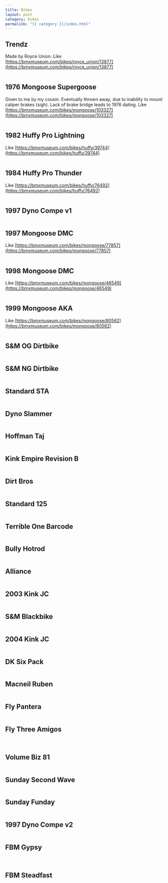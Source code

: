 ```yaml
---
title: Bikes
layout: post
category: bikes
permalink: "{{ category }}/index.html"
---
```


<div class="card">
  <div class="card__content">

## Trendz

Made by Royce Union. Like [https://bmxmuseum.com/bikes/royce_union/13877](https://bmxmuseum.com/bikes/royce_union/13877)

  </div>
  <div class="card__image">
    <img src="/img/bikes/bikes-001-trendz.jpg" loading="lazy" alt="">
  </div>
</div>

<div class="card">
  <div class="card__content">

## 1976 Mongoose Supergoose

Given to me by my cousin. Eventually thrown away, due to inability to mount caliper brakes (sigh). Lack of brake bridge leads to 1976 dating. Like [https://bmxmuseum.com/bikes/mongoose/103327](https://bmxmuseum.com/bikes/mongoose/103327)

  </div>
  <div class="card__image">
    <img src="/img/bikes/bikes-000.jpg" loading="lazy" alt="">
  </div>
</div>

<div class="card">
  <div class="card__content">

## 1982 Huffy Pro Lightning

Like [https://bmxmuseum.com/bikes/huffy/39744](https://bmxmuseum.com/bikes/huffy/39744)

  </div>
  <div class="card__image">
    <img src="/img/bikes/bikes-003-pro-lightning.jpg" loading="lazy" alt="">
  </div>
</div>

<div class="card">
  <div class="card__content">

## 1984 Huffy Pro Thunder

Like [https://bmxmuseum.com/bikes/huffy/76492](https://bmxmuseum.com/bikes/huffy/76492)

  </div>
  <div class="card__image">
    <img src="/img/bikes/bikes-004-pro-thunder.jpg" loading="lazy" alt="">
  </div>
</div>

<div class="card">
  <div class="card__content">

## 1997 Dyno Compe v1

  </div>
  <div class="card__image">
    <img src="/img/bikes/bikes-005-dyno-compe.jpg" loading="lazy" alt="">
  </div>
</div>

<div class="card">
  <div class="card__content">

## 1997 Mongoose DMC

Like [https://bmxmuseum.com/bikes/mongoose/77857](https://bmxmuseum.com/bikes/mongoose/77857)

  </div>
  <div class="card__image">
    <img src="/img/bikes/bikes-006-dmc.jpg" loading="lazy" alt="">
  </div>
</div>

<div class="card">
  <div class="card__content">

## 1998 Mongoose DMC

Like [https://bmxmuseum.com/bikes/mongoose/46549](https://bmxmuseum.com/bikes/mongoose/46549)

  </div>
  <div class="card__image">
    <img src="/img/bikes/bikes-000.jpg" loading="lazy" alt="">
  </div>
</div>

<div class="card">
  <div class="card__content">

## 1999 Mongoose AKA

Like [https://bmxmuseum.com/bikes/mongoose/80562](https://bmxmuseum.com/bikes/mongoose/80562)

  </div>
  <div class="card__image">
    <img src="/img/bikes/bikes-000.jpg" loading="lazy" alt="">
  </div>
</div>

<div class="card">
  <div class="card__content">

## S&M OG Dirtbike

  </div>
  <div class="card__image">
    <img src="/img/bikes/bikes-009-og-dirtbike.jpg" loading="lazy" alt="">
  </div>
</div>

<div class="card">
  <div class="card__content">

## S&M NG Dirtbike

  </div>
  <div class="card__image">
    <img src="/img/bikes/bikes-000.jpg" loading="lazy" alt="">
  </div>
</div>

<div class="card">
  <div class="card__content">

## Standard STA

  </div>
  <div class="card__image">
    <img src="/img/bikes/bikes-011-sta.jpg" loading="lazy" alt="">
  </div>
</div>

<div class="card">
  <div class="card__content">

## Dyno Slammer

  </div>
  <div class="card__image">
    <img src="/img/bikes/bikes-000.jpg" loading="lazy" alt="">
  </div>
</div>

<div class="card">
  <div class="card__content">

## Hoffman Taj

  </div>
  <div class="card__image">
    <img src="/img/bikes/bikes-012-taj.jpg" loading="lazy" alt="">
  </div>
</div>

<div class="card">
  <div class="card__content">

## Kink Empire Revision B

  </div>
  <div class="card__image">
    <img src="/img/bikes/bikes-013-rev-b.jpg" loading="lazy" alt="">
  </div>
</div>

<div class="card">
  <div class="card__content">

## Dirt Bros

  </div>
  <div class="card__image">
    <img src="/img/bikes/bikes-000.jpg" loading="lazy" alt="">
  </div>
</div>

<div class="card">
  <div class="card__content">

## Standard 125

  </div>
  <div class="card__image">
    <img src="/img/bikes/bikes-000.jpg" loading="lazy" alt="">
  </div>
</div>

<div class="card">
  <div class="card__content">

## Terrible One Barcode

  </div>
  <div class="card__image">
    <img src="/img/bikes/bikes-000.jpg" loading="lazy" alt="">
  </div>
</div>

<div class="card">
  <div class="card__content">

## Bully Hotrod

  </div>
  <div class="card__image">
    <img src="/img/bikes/bikes-000.jpg" loading="lazy" alt="">
  </div>
</div>

<div class="card">
  <div class="card__content">

## Alliance

  </div>
  <div class="card__image">
    <img src="/img/bikes/bikes-000.jpg" loading="lazy" alt="">
  </div>
</div>

<div class="card">
  <div class="card__content">

## 2003 Kink JC

  </div>
  <div class="card__image">
    <img src="/img/bikes/bikes-019-jc-2003.jpg" loading="lazy" alt="">
  </div>
</div>

<div class="card">
  <div class="card__content">

## S&M Blackbike

  </div>
  <div class="card__image">
    <img src="/img/bikes/bikes-020-blackbike.jpg" loading="lazy" alt="">
  </div>
</div>

<div class="card">
  <div class="card__content">

## 2004 Kink JC

  </div>
  <div class="card__image">
    <img src="/img/bikes/bikes-021-jc-2004.jpg" loading="lazy" alt="">
  </div>
</div>

<div class="card">
  <div class="card__content">

## DK Six Pack

  </div>
  <div class="card__image">
    <img src="/img/bikes/bikes-022-six-pack.jpg" loading="lazy" alt="">
  </div>
</div>

<div class="card">
  <div class="card__content">

## Macneil Ruben

  </div>
  <div class="card__image">
    <img src="/img/bikes/bikes-000.jpg" loading="lazy" alt="">
  </div>
</div>

<div class="card">
  <div class="card__content">

## Fly Pantera

  </div>
  <div class="card__image">
    <img src="/img/bikes/bikes-024-pantera.jpg" loading="lazy" alt="">
  </div>
</div>

<div class="card">
  <div class="card__content">

## Fly Three Amigos

  </div>
  <div class="card__image">
    <img src="/img/bikes/bikes-025-3-amigos-01.jpg" loading="lazy" alt="">
    <img src="/img/bikes/bikes-025-3-amigos-02.jpg" loading="lazy" alt="">
    <img src="/img/bikes/bikes-025-3-amigos-03.jpg" loading="lazy" alt="">
    <img src="/img/bikes/bikes-025-3-amigos-04.jpg" loading="lazy" alt="">
  </div>
</div>

<div class="card">
  <div class="card__content">

## Volume Biz 81

  </div>
  <div class="card__image">
    <img src="/img/bikes/bikes-000.jpg" loading="lazy" alt="">
  </div>
</div>

<div class="card">
  <div class="card__content">

## Sunday Second Wave

  </div>
  <div class="card__image">
    <img src="/img/bikes/bikes-027-second-wave.jpg" loading="lazy" alt="">
  </div>
</div>

<div class="card">
  <div class="card__content">

## Sunday Funday

  </div>
  <div class="card__image">
    <img src="/img/bikes/bikes-028-funday.jpg" loading="lazy" alt="">
  </div>
</div>

<div class="card">
  <div class="card__content">

## 1997 Dyno Compe v2

  </div>
  <div class="card__image">
    <img src="/img/bikes/bikes-029-dyno-compe.jpg" loading="lazy" alt="">
  </div>
</div>

<div class="card">
  <div class="card__content">

## FBM Gypsy

  </div>
  <div class="card__image">
    <img src="/img/bikes/bikes-030-gypsy-01.jpg" loading="lazy" alt="">
    <img src="/img/bikes/bikes-030-gypsy-02.jpg" loading="lazy" alt="">
  </div>
</div>

<div class="card">
  <div class="card__content">

## FBM Steadfast

  </div>
  <div class="card__image">
    <img src="/img/bikes/bikes-000.jpg" loading="lazy" alt="">
  </div>
</div>
